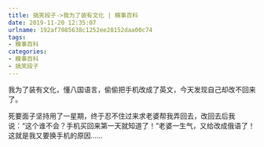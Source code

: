 ```yaml
---
title: 搞笑段子->我为了装有文化 | 糗事百科
date: 2019-11-20 12:35:07
urlname: 192af7085638c1252ee28152daa00c74
tags: 
- 糗事百科
categories:
- 糗事百科
- 搞笑段子
---
```

我为了装有文化，懂八国语言，偷偷把手机改成了英文，今天发现自己却改不回来了。

死要面子坚持用了一星期，终于忍不住过来求老婆帮我弄回去，改回去后我说：“这个谁不会？手机买回来第一天就知道了！”老婆一生气，又给改成俄语了！这就是我又要换手机的原因……


